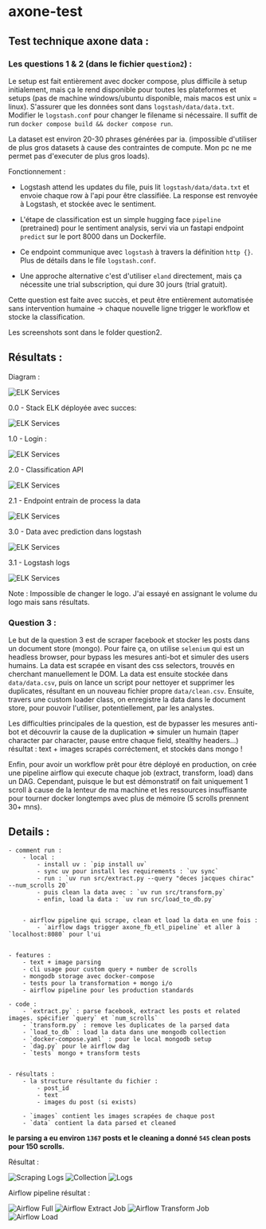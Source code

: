 # axone-test

## Test technique axone data :

### Les questions 1 & 2 (dans le fichier `question2`) :

Le setup est fait entièrement avec docker compose, plus difficile à setup initialement, mais ça le rend disponible pour toutes les plateformes et setups (pas de machine windows/ubuntu disponible, mais macos est unix = linux). S'assurer que les données sont dans `logstash/data/data.txt`. Modifier le `logstash.conf` pour changer le filename si nécessaire.
Il suffit de run `docker compose build && docker compose run`.

La dataset est environ 20-30 phrases générées par ia. (impossible d'utiliser de plus gros datasets à cause des contraintes de compute. Mon pc ne me permet pas d'executer de plus gros loads).

Fonctionnement :
- Logstash attend les updates du file, puis lit `logstash/data/data.txt` et envoie chaque row à l'api pour être classifiée. La response est renvoyée à Logstash, et stockée avec le sentiment.

- L'étape de classification est un simple hugging face `pipeline` (pretrained) pour le sentiment analysis, servi via un fastapi endpoint `predict` sur le port 8000 dans un Dockerfile.

- Ce endpoint communique avec `logstash` à travers la définition `http {}`. Plus de détails dans le file `logstash.conf`.

- Une approche alternative c'est d'utiliser `eland` directement, mais ça nécessite une trial subscription, qui dure 30 jours (trial gratuit).

Cette question est faite avec succès, et peut être entièrement automatisée sans intervention humaine -> chaque nouvelle ligne trigger le workflow et stocke la classification.

Les screenshots sont dans le folder question2.



## Résultats :



Diagram :

![ELK Services](question2/static/elk_api_diagram.png)

0.0 - Stack ELK déployée avec succes:

![ELK Services](question2/static/all_services_ok.png)

1.0 - Login :

![ELK Services](question2/static/kibana_login_ok.png)

2.0 - Classification API

![ELK Services](question2/static/api_ok.png)

2.1 - Endpoint entrain de process la data

![ELK Services](question2/static/fastapi_requests_ok.png)

3.0 - Data avec prediction dans logstash

![ELK Services](question2/static/sentiment_classification_logstash.png)

3.1 - Logstash logs

![ELK Services](question2/static/logstash_requests_ok.png)

Note : Impossible de changer le logo. J'ai essayé en assignant le volume du logo mais sans résultats.

### Question 3 :

Le but de la question 3 est de scraper facebook et stocker les posts dans un document store (mongo).
Pour faire ça, on utilise `selenium` qui est un headless browser, pour bypass les mesures anti-bot et simuler des users humains. La data est scrapée en visant des css selectors, trouvés en cherchant manuellement le DOM. La data est ensuite stockée dans `data/data.csv`, puis on lance un script pour nettoyer et supprimer les duplicates, résultant en un nouveau fichier propre `data/clean.csv`.
Ensuite, travers une custom loader class, on enregistre la data dans le document store, pour pouvoir l'utiliser, potentiellement, par les analystes.

Les difficulties principales de la question, est de bypasser les mesures anti-bot et découvrir la cause de la duplication => simuler un humain (taper character par character, pause entre chaque field, stealthy headers...)
résultat :  text + images scrapés corréctement, et stockés dans mongo !

Enfin, pour avoir un workflow prêt pour être déployé en production, on crée une pipeline airflow qui execute chaque job (extract, transform, load) dans un DAG. Cependant, puisque le but est démonstratif on fait uniquement 1 scroll à cause de la lenteur de ma machine et les ressources insuffisante pour tourner docker longtemps avec plus de mémoire (5 scrolls prennent 30+ mns).


## Details :

    - comment run :
        - local :
            - install uv : `pip install uv`
            - sync uv pour install les requirements : `uv sync`
            - run : `uv run src/extract.py --query "deces jacques chirac" --num_scrolls 20`
            - puis clean la data avec : `uv run src/transform.py`
            - enfin, load la data : `uv run src/load_to_db.py`


        - airflow pipeline qui scrape, clean et load la data en une fois :
            - `airflow dags trigger axone_fb_etl_pipeline` et aller à `localhost:8080` pour l'ui


    - features :
        - text + image parsing
        - cli usage pour custom query + number de scrolls
        - mongodb storage avec docker-compose
        - tests pour la transformation + mongo i/o
        - airflow pipeline pour les production standards

    - code :
        - `extract.py` : parse facebook, extract les posts et related images. spécifier `query` et `num_scrolls`
        - `transform.py` : remove les duplicates de la parsed data
        - `load_to_db` : load la data dans une mongodb collection
        - `docker-compose.yaml` : pour le local mongodb setup
        - `dag.py` pour le airflow dag
        - `tests` mongo + transform tests


    - résultats :
        - la structure résultante du fichier :
            - post_id
            - text
            - images du post (si exists)

        - `images` contient les images scrapées de chaque post
        - `data` contient la data parsed et cleaned


**le parsing a eu environ `1367` posts et le cleaning a donné `545` clean posts pour 150 scrolls.**


Résultat :

![Scraping Logs](question3/static/scrape_logs.png)
![Collection](question3/static/mongo.png)
![Logs](question3/static/mongo_logs.png)


Airflow pipeline résultat :


![Airflow Full](question3/static/full.png)
![Airflow Extract Job](question3/static/extract_airflow.png)
![Airflow Transform Job](question3/static/transform_airflow.png)
![Airflow Load](question3/static/load_airflow.png)
